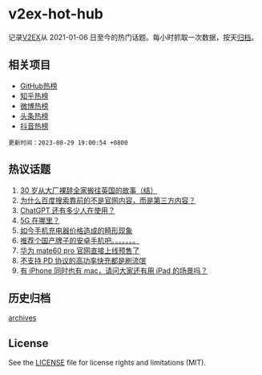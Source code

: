 # v2ex-hot-hub

 记录[V2EX](https://www.v2ex.com/)从 2021-01-06 日至今的热门话题。每小时抓取一次数据，按天[归档](archives)。
 
 ## 相关项目

- [GitHub热榜](https://github.com/it985/github-hot-hub)
- [知乎热榜](https://github.com/it985/zhihu-hot-hub)
- [微博热榜](https://github.com/it985/weibo-hot-hub)
- [头条热榜](https://github.com/it985/toutiao-hot-hub)
- [抖音热榜](https://github.com/it985/douyin-hot-hub)


 `更新时间：2023-08-29 19:00:54 +0800`

## 热议话题

1. [30 岁从大厂裸辞全家搬往英国的故事（结）](https://www.v2ex.com/t/969041)
1. [为什么百度搜索靠前的不是官网内容，而是第三方内容？](https://www.v2ex.com/t/969051)
1. [ChatGPT 还有多少人在使用？](https://www.v2ex.com/t/969052)
1. [5G 在哪里？](https://www.v2ex.com/t/969070)
1. [如今手机充电器价格造成的畸形现象](https://www.v2ex.com/t/969133)
1. [推荐个国产牌子的安卓手机吧。。。。。。。](https://www.v2ex.com/t/969089)
1. [华为 mate60 pro 官网直接上线预售了](https://www.v2ex.com/t/969171)
1. [不支持 PD 协议的高功率快充都是刷流氓](https://www.v2ex.com/t/969137)
1. [有 iPhone 同时也有 mac，请问大家还有用 iPad 的场景吗？](https://www.v2ex.com/t/968976)

## 历史归档

[archives](archives)

## License

See the [LICENSE](LICENSE) file for license rights and limitations (MIT).
